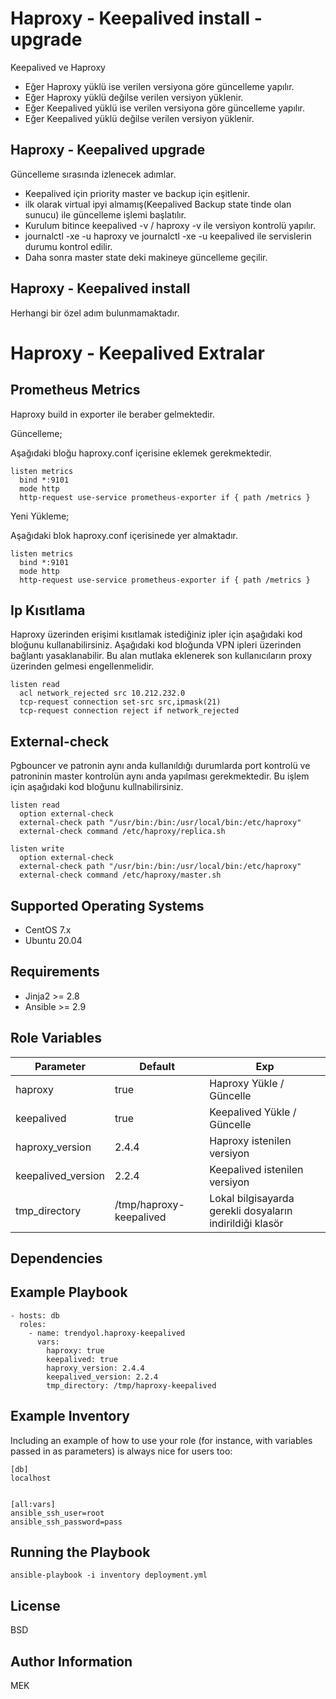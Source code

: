 Haproxy - Keepalived install - upgrade
=========

Keepalived ve Haproxy 

* Eğer Haproxy yüklü ise verilen versiyona göre güncelleme yapılır.
* Eğer Haproxy yüklü değilse verilen versiyon yüklenir.
* Eğer Keepalived yüklü ise verilen versiyona göre güncelleme yapılır.
* Eğer Keepalived yüklü değilse verilen versiyon yüklenir.

Haproxy - Keepalived  upgrade
---------

Güncelleme sırasında izlenecek adımlar.

* Keepalived için priority master ve backup için eşitlenir. 
* ilk olarak virtual ipyi almamış(Keepalived Backup state tinde olan sunucu) ile güncelleme işlemi başlatılır. 
* Kurulum bitince keepalived -v / haproxy -v ile versiyon kontrolü yapılır.
* journalctl -xe -u haproxy ve journalctl -xe -u keepalived ile servislerin durumu kontrol edilir.
* Daha sonra master state deki makineye güncelleme geçilir.

Haproxy - Keepalived  install
---------

Herhangi bir özel adım bulunmamaktadır.



Haproxy - Keepalived  Extralar
=========

Prometheus Metrics
---------

Haproxy build in exporter ile beraber gelmektedir.

Güncelleme;

Aşağıdaki bloğu haproxy.conf içerisine eklemek gerekmektedir. 

    listen metrics
      bind *:9101
      mode http
      http-request use-service prometheus-exporter if { path /metrics }

Yeni Yükleme;

Aşağıdaki blok haproxy.conf içerisinede yer almaktadır.

    listen metrics
      bind *:9101
      mode http
      http-request use-service prometheus-exporter if { path /metrics }


Ip Kısıtlama
---------

Haproxy üzerinden erişimi kısıtlamak istediğiniz ipler için aşağıdaki kod bloğunu kullanabilirsiniz.
Aşağıdaki kod bloğunda VPN ipleri üzerinden bağlantı yasaklanabilir. Bu alan mutlaka eklenerek son kullanıcıların proxy üzerinden gelmesi engellenmelidir.

    listen read
      acl network_rejected src 10.212.232.0
      tcp-request connection set-src src,ipmask(21)
      tcp-request connection reject if network_rejected

External-check
---------

Pgbouncer ve patronin aynı anda kullanıldığı durumlarda port kontrolü ve patroninin master kontrolün aynı anda yapılması gerekmektedir. Bu işlem için aşağıdaki kod bloğunu kullnabilirsiniz.

    listen read
      option external-check
      external-check path "/usr/bin:/bin:/usr/local/bin:/etc/haproxy"
      external-check command /etc/haproxy/replica.sh

    listen write
      option external-check
      external-check path "/usr/bin:/bin:/usr/local/bin:/etc/haproxy"
      external-check command /etc/haproxy/master.sh


Supported Operating Systems
------------

* CentOS 7.x
* Ubuntu 20.04

Requirements
------------

* Jinja2 >= 2.8
* Ansible >= 2.9

Role Variables
--------------

| Parameter | Default | Exp |
| ------ | ------ | ------ |
| haproxy | true | Haproxy Yükle / Güncelle |
| keepalived | true | Keepalived Yükle / Güncelle |
| haproxy_version | 2.4.4 | Haproxy istenilen versiyon |
| keepalived_version | 2.2.4 | Keepalived istenilen versiyon |
| tmp_directory | /tmp/haproxy-keepalived | Lokal bilgisayarda gerekli dosyaların indirildiği klasör |



Dependencies
------------



Example Playbook
----------------

    - hosts: db
      roles:
        - name: trendyol.haproxy-keepalived
          vars:
            haproxy: true
            keepalived: true
            haproxy_version: 2.4.4
            keepalived_version: 2.2.4
            tmp_directory: /tmp/haproxy-keepalived

Example Inventory
----------------

Including an example of how to use your role (for instance, with variables passed in as parameters) is always nice for users too:

    [db]
    localhost


    [all:vars]
    ansible_ssh_user=root
    ansible_ssh_password=pass

Running the Playbook
----------------

    ansible-playbook -i inventory deployment.yml

License
-------

BSD

Author Information
------------------

MEK